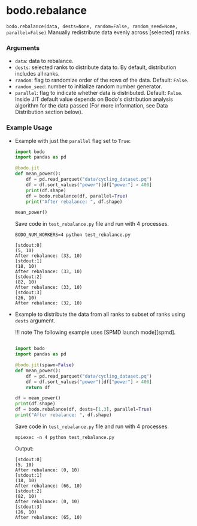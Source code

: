 # bodo.rebalance

`bodo.rebalance(data, dests=None, random=False, random_seed=None, parallel=False)`
Manually redistribute data evenly across [selected] ranks.

### Arguments

- ``data``: data to rebalance.
- ``dests``: selected ranks to distribute data to. By default, distribution includes all ranks.
- ``random``: flag to randomize order of the rows of the data. Default: `False`.
- ``random_seed``: number to initialize random number generator.
- ``parallel``: flag to indicate whether data is distributed. Default: `False`. Inside JIT default value depends on Bodo's distribution analysis algorithm for the data passed (For more information, see Data Distribution section below).

### Example Usage

- Example with just the `parallel` flag set to `True`:

    ```py
    import bodo
    import pandas as pd

    @bodo.jit
    def mean_power():
        df = pd.read_parquet("data/cycling_dataset.pq")
        df = df.sort_values("power")[df["power"] > 400]
        print(df.shape)
        df = bodo.rebalance(df, parallel=True)
        print("After rebalance: ", df.shape)

    mean_power()
    ```

    Save code in ``test_rebalance.py`` file and run with 4 processes.

    ```shell
    BODO_NUM_WORKERS=4 python test_rebalance.py
    ```

    ```console
    [stdout:0]
    (5, 10)
    After rebalance: (33, 10)
    [stdout:1]
    (18, 10)
    After rebalance: (33, 10)
    [stdout:2]
    (82, 10)
    After rebalance: (33, 10)
    [stdout:3]
    (26, 10)
    After rebalance: (32, 10)
    ```

- Example to distribute the data from all ranks to subset of ranks using ``dests`` argument.

    !!! note
        The following example uses [SPMD launch mode][spmd].


    ```py

    import bodo
    import pandas as pd

    @bodo.jit(spawn=False)
    def mean_power():
        df = pd.read_parquet("data/cycling_dataset.pq")
        df = df.sort_values("power")[df["power"] > 400]
        return df

    df = mean_power()
    print(df.shape)
    df = bodo.rebalance(df, dests=[1,3], parallel=True)
    print("After rebalance: ", df.shape)
    ```
    Save code in ``test_rebalance.py`` file and run with 4 processes.

    ```shell
    mpiexec -n 4 python test_rebalance.py
    ```

    Output:

    ```console
    [stdout:0]
    (5, 10)
    After rebalance: (0, 10)
    [stdout:1]
    (18, 10)
    After rebalance: (66, 10)
    [stdout:2]
    (82, 10)
    After rebalance: (0, 10)
    [stdout:3]
    (26, 10)
    After rebalance: (65, 10)
    ```

